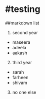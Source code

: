 #testing
========
##markdown
list  
1. second year  
* maseera
* adeela 
* aakash 
2. third year  
* sarah 
* farheen 
* shivam 
3. no one else  

